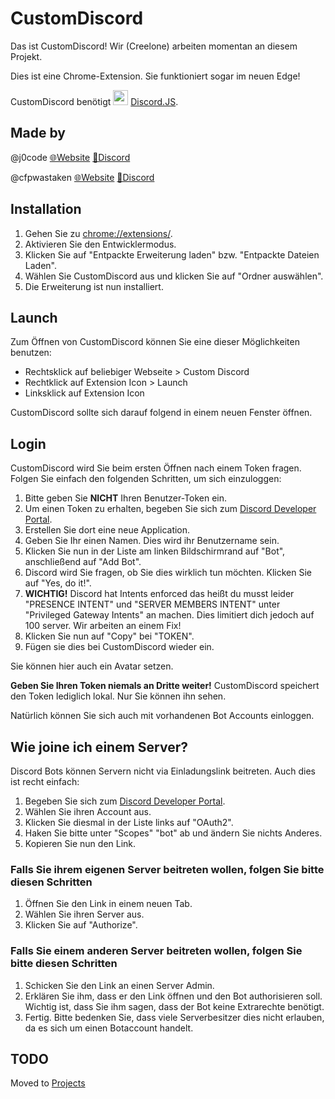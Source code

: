 # CustomDiscord

Das ist CustomDiscord! Wir (Creelone) arbeiten momentan an diesem Projekt.

Dies ist eine Chrome-Extension.
Sie funktioniert sogar im neuen Edge!

CustomDiscord benötigt <img src="https://discord.js.org/favicon.ico" alt="" width="24"/> [Discord.JS](https://github.com/discordjs/discord.js/tree/webpack).

## Made by

@j0code [🌐Website](https://cohalejoja.selfhost.eu) [💬Discord](https://www.discord.gg/UHY559S)

@cfpwastaken [🌐Website](https://cfp.gotdns.ch) [💬Discord](https://www.discord.gg/w9B9bqJ)

## Installation

1. Gehen Sie zu [chrome://extensions/](chrome://extensions/).
2. Aktivieren Sie den Entwicklermodus.
3. Klicken Sie auf "Entpackte Erweiterung laden" bzw. "Entpackte Dateien Laden".
4. Wählen Sie CustomDiscord aus und klicken Sie auf "Ordner auswählen".
5. Die Erweiterung ist nun installiert.

## Launch

Zum Öffnen von CustomDiscord können Sie eine dieser Möglichkeiten benutzen:

* Rechtsklick auf beliebiger Webseite > Custom Discord
* Rechtklick auf Extension Icon > Launch
* Linksklick auf Extension Icon

CustomDiscord sollte sich darauf folgend in einem neuen Fenster öffnen.

## Login

CustomDiscord wird Sie beim ersten Öffnen nach einem Token fragen.
Folgen Sie einfach den folgenden Schritten, um sich einzuloggen:

1. Bitte geben Sie **NICHT** Ihren Benutzer-Token ein.
2. Um einen Token zu erhalten, begeben Sie sich zum [Discord Developer Portal](https://discord.com/developers).
3. Erstellen Sie dort eine neue Application.
4. Geben Sie Ihr einen Namen. Dies wird ihr Benutzername sein.
5. Klicken Sie nun in der Liste am linken Bildschirmrand auf "Bot", anschließend auf "Add Bot".
6. Discord wird Sie fragen, ob Sie dies wirklich tun möchten. Klicken Sie auf "Yes, do it!".
7. **WICHTIG!** Discord hat Intents enforced das heißt du musst leider "PRESENCE INTENT" und "SERVER MEMBERS INTENT" unter "Privileged Gateway Intents" an machen. Dies limitiert dich jedoch auf 100 server. Wir arbeiten an einem Fix!
8. Klicken Sie nun auf "Copy" bei "TOKEN".
9. Fügen sie dies bei CustomDiscord wieder ein.

Sie können hier auch ein Avatar setzen.

**Geben Sie Ihren Token niemals an Dritte weiter!**
CustomDiscord speichert den Token lediglich lokal. Nur Sie können ihn sehen.

Natürlich können Sie sich auch mit vorhandenen Bot Accounts einloggen.

## Wie joine ich einem Server?

Discord Bots können Servern nicht via Einladungslink beitreten.
Auch dies ist recht einfach:

1. Begeben Sie sich zum [Discord Developer Portal](https://discord.com/developers).
2. Wählen Sie ihren Account aus.
3. Klicken Sie diesmal in der Liste links auf "OAuth2".
4. Haken Sie bitte unter "Scopes" "bot" ab und ändern Sie nichts Anderes.
5. Kopieren Sie nun den Link.

### Falls Sie ihrem eigenen Server beitreten wollen, folgen Sie bitte diesen Schritten

1. Öffnen Sie den Link in einem neuen Tab.
2. Wählen Sie ihren Server aus.
3. Klicken Sie auf "Authorize".

### Falls Sie einem anderen Server beitreten wollen, folgen Sie bitte diesen Schritten

1. Schicken Sie den Link an einen Server Admin.
2. Erklären Sie ihm, dass er den Link öffnen und den Bot authorisieren soll.
   Wichtig ist, dass Sie ihm sagen, dass der Bot keine Extrarechte benötigt.
3. Fertig.
Bitte bedenken Sie, dass viele Serverbesitzer dies nicht erlauben, da es sich um einen Botaccount handelt.

## TODO

Moved to [Projects](https://github.com/creelonestudios/customdiscord/projects)
